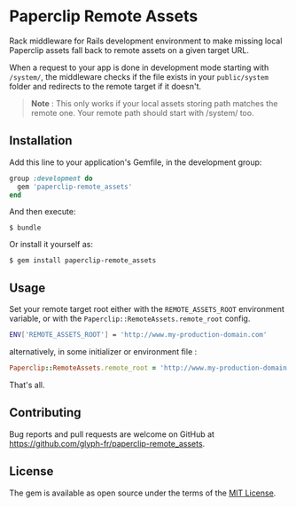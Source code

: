 # Paperclip Remote Assets

Rack middleware for Rails development environment to make missing local
Paperclip assets fall back to remote assets on a given target URL.

When a request to your app is done in development mode starting with `/system/`,
the middleware checks if the file exists in your `public/system` folder and
redirects to the remote target if it doesn't.

> **Note** : This only works if your local assets storing path matches the
remote one. Your remote path should start with /system/ too.

## Installation

Add this line to your application's Gemfile, in the development group:

```ruby
group :development do
  gem 'paperclip-remote_assets'
end
```

And then execute:

    $ bundle

Or install it yourself as:

    $ gem install paperclip-remote_assets

## Usage

Set your remote target root either with the `REMOTE_ASSETS_ROOT` environment
variable, or with the `Paperclip::RemoteAssets.remote_root` config.

```bash
ENV['REMOTE_ASSETS_ROOT'] = 'http://www.my-production-domain.com'
```

alternatively, in some initializer or environment file :

```ruby
Paperclip::RemoteAssets.remote_root = 'http://www.my-production-domain.com'
```

That's all.

## Contributing

Bug reports and pull requests are welcome on GitHub at https://github.com/glyph-fr/paperclip-remote_assets.


## License

The gem is available as open source under the terms of the [MIT License](http://opensource.org/licenses/MIT).

